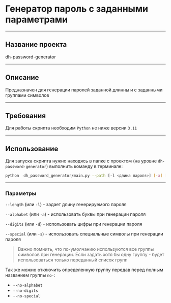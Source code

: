 # Генератор пароль с заданными параметрами

---

## Название проекта

dh-password-generator

---

## Описание

Предназначен для генерации паролей заданной длинны и с заданными группами символов

---

## Требования

Для работы скрипта необходим ```Python``` не ниже версии ```3.11```

---

## Использование

Для запуска скрипта нужно находясь в папке с проектом (на уровне ```dh-password-generator```) выполнить команду в терминале:

```bash
python  dh_password_generator/main.py --path [-l <длина пароля>] [-a] [-d] [-s]
```
---

### Параметры

```--length``` (или ```-l```) - задает длину генерируемого пароля

```--alphabet``` (или ```-a```) - использовать буквы при генерации пароля

```--digits``` (или ```-d```) - использовать цифры при генерации пароля

```--special``` (или ```-s```) - использовать специальные символы при генерации пароля

> Важно помнить, что по-умолчанию используются все группы символов при генерации. 
> Если задать хотя бы одну группу - будет использоваться только переданный список групп

Так же можно отключить определенную группу передав перед полным названием группы ```no-```:
* ```--no-alphabet```
* ```--no-digits```
* ```--no-special```